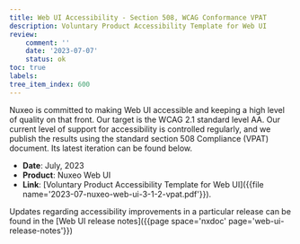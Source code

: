 ```yaml
---
title: Web UI Accessibility - Section 508, WCAG Conformance VPAT
description: Voluntary Product Accessibility Template for Web UI
review:
    comment: ''
    date: '2023-07-07'
    status: ok
toc: true
labels:
tree_item_index: 600
---
```


Nuxeo is committed to making Web UI accessible and keeping a high level of quality on that front. Our target is the WCAG 2.1 standard level AA. Our current level of support for accessibility is controlled regularly, and we publish the results using the standard section 508 Compliance (VPAT) document. Its latest iteration can be found below.

- **Date**: July, 2023
- **Product**: Nuxeo Web UI
- **Link**: [Voluntary Product Accessibility Template for Web UI]({{file name='2023-07-nuxeo-web-ui-3-1-2-vpat.pdf'}}).

Updates regarding accessibility improvements in a particular release can be found in the [Web UI release notes]({{page space='nxdoc' page='web-ui-release-notes'}})
